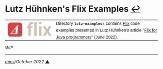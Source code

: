 # <span id="top">Lutz Hühnken's Flix Examples</span> <span style="size:25%;"><a href="../README.md">↩</a></span>

<table style="font-family:Helvetica,Arial;font-size:14px;line-height:1.6;">
  <tr>
  <td style="border:0;padding:0 8px 0 0;;min-width:160px;">
    <a href="https://flix.dev/"><img src="../docs/images/flix-logo.png" width="160" alt="Flix project"/></a>
  </td>
  <td style="border:0;padding:0;vertical-align:text-top;">
    Directory <strong><code>lutz-examples\</code></strong> contains <a href="https://flix.dev/" rel="external">Flix</a> code examples presented in Lutz Hühnken's article "<a href="https://www.reactivesystems.eu/2022/06/24/flix-for-java-programmers.html">Flix for Java programmers</a>" (June 2022).
  </td>
  </tr>
</table>

*WIP*

<!--
Article: https://www.reactivesystems.eu/2022/06/24/flix-for-java-programmers.html
Repository: https://codeberg.org/reactivesystems.eu/2022-06-24-flix-for-java-programmers
-->

***

*[mics](https://lampwww.epfl.ch/~michelou/)/October 2022* [**&#9650;**](#top)
<span id="bottom">&nbsp;</span>

<!-- href links -->

[flix]: https://flix.dev/
